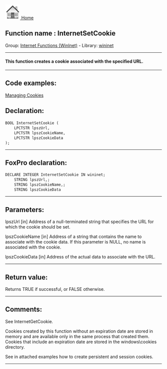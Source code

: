 [<img src="../../images/home.png"> Home ](https://github.com/VFPX/Win32API)  

## Function name : InternetSetCookie
Group: [Internet Functions (WinInet)](../../functions_group.md#Internet_Functions_(WinInet))  -  Library: [wininet](../../../libraries.md#wininet)  
***  


#### This function creates a cookie associated with the specified URL.
***  


## Code examples:
[Managing Cookies](../../samples/sample_186.md)  

## Declaration:
```foxpro  
BOOL InternetSetCookie (
	LPCTSTR lpszUrl,
	LPCTSTR lpszCookieName,
	LPCTSTR lpszCookieData
);  
```  
***  


## FoxPro declaration:
```foxpro  
DECLARE INTEGER InternetSetCookie IN wininet;
	STRING lpszUrl,;
	STRING lpszCookieName,;
	STRING lpszCookieData  
```  
***  


## Parameters:
lpszUrl 
[in] Address of a null-terminated string that specifies the URL for which the cookie should be set. 

lpszCookieName 
[in] Address of a string that contains the name to associate with the cookie data. If this parameter is NULL, no name is associated with the cookie. 

lpszCookieData 
[in] Address of the actual data to associate with the URL.   
***  


## Return value:
Returns TRUE if successful, or FALSE otherwise.  
***  


## Comments:
See InternetGetCookie.  
  
Cookies created by this function without an expiration date are stored in memory and are available only in the same process that created them. Cookies that include an expiration date are stored in the windows\cookies directory.  
  
See in attached examples how to create persistent and session cookies.  
  
***  

